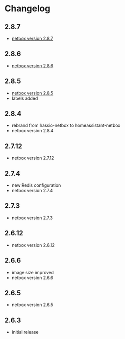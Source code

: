 # Changelog

## 2.8.7

- [netbox version 2.8.7](https://github.com/netbox-community/netbox/releases/tag/v2.8.7)

## 2.8.6

- [netbox version 2.8.6](https://github.com/netbox-community/netbox/releases/tag/v2.8.6)


## 2.8.5

- [netbox version 2.8.5](https://github.com/netbox-community/netbox/releases/tag/v2.8.5)
- labels added

## 2.8.4

- rebrand from hassio-netbox to homeassistant-netbox
- netbox version 2.8.4

## 2.7.12

- netbox version 2.7.12

## 2.7.4

- new Redis configuration
- netbox version 2.7.4

## 2.7.3

- netbox version 2.7.3

## 2.6.12

- netbox version 2.6.12

## 2.6.6

- image size improved
- netbox version 2.6.6

## 2.6.5

- netbox version 2.6.5

## 2.6.3

- initial release
